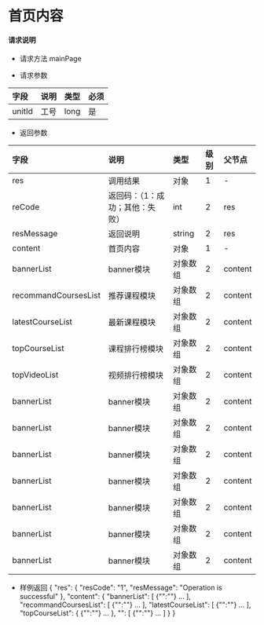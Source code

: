 # 首页内容

#### **请求说明**

* 请求方法 mainPage

* 请求参数

| 字段 | 说明 | 类型 | 必须 |
| :--- | :--- | :--- | :--- |
| unitId| 工号 | long | 是 |

* 返回参数

| 字段 | 说明 | 类型 | 级别 | 父节点 |
| :--- | :--- | :--- | :--- | :--- |
| res | 调用结果 | 对象 | 1 | - |
| reCode | 返回码：（1：成功；其他：失败） | int | 2 | res |
| resMessage| 返回说明 | string | 2 | res |
| content| 首页内容 | 对象 | 1 | - |
| bannerList | banner模块 | 对象数组 | 2 | content |
| recommandCoursesList| 推荐课程模块 | 对象数组 | 2 | content |
| latestCourseList | 最新课程模块 | 对象数组 | 2 | content |
| topCourseList| 课程排行榜模块 | 对象数组 | 2 | content |
| topVideoList | 视频排行榜模块 | 对象数组 | 2 | content |
| bannerList | banner模块 | 对象数组 | 2 | content |
| bannerList | banner模块 | 对象数组 | 2 | content |
| bannerList | banner模块 | 对象数组 | 2 | content |
| bannerList | banner模块 | 对象数组 | 2 | content |
| bannerList | banner模块 | 对象数组 | 2 | content |
| bannerList | banner模块 | 对象数组 | 2 | content |
| bannerList | banner模块 | 对象数组 | 2 | content |

* 样例返回
  {
    "res": 
    {
        "resCode": "1", 
        "resMessage": "Operation is successful"
    },
    "content":
    {
       "bannerList":
       [
           {"":""}
           ...
       ],
       "recommandCoursesList":
       [
           {"":""}
           ...
       ],
       "latestCourseList":
       [
           {"":""}
           ...
       ],
       "topCourseList":
       {
           {"":""}
           ...
       },
       "":
       [
           {"":""}
           ...
       ]
    } 
}

